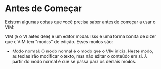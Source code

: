 # Antes de Começar

Existem algumas coisas que você precisa saber antes de começar a usar o VIM:

VIM (e o VI antes dele) é um editor modal. Isso é uma forma bonita de dizer que o VIM tem "modos" de edição. Esses modos são:

* Modo normal: O modo normal é o modo que o VIM inicia. Neste modo, as teclas irão modificar o texto, mas não editar o conteúdo em si. A partir do modo normal é que se passa para os demais modos.